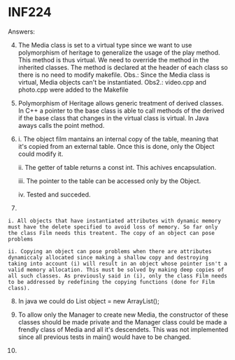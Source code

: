 # INF224

Answers:

4. The Media class is set to a virtual type since we want to use polymorphism of heritage to generalize the usage of the play method. This method is thus virtual. We need to override the method in the inherited classes.
The method is declared at the header of each class so there is no need to modify makefile.
Obs.: Since the Media class is virtual, Media objects can't be instantiated.
Obs2.: video.cpp and photo.cpp were added to the Makefile

5. Polymorphism of Heritage allows generic treatment of derived classes. In C++ a pointer to the base class is able to call methods of the derived if the base class that changes in the virtual class is virtual. In Java aways calls the point method.


6.
    i. The object film mantains an internal copy of the table, meaning that it's copied from an external table. Once this is done, only the Object could modify it.

    ii. The getter of table returns a const int. This achives encapsulation.

    iii. The pointer to the table can be accessed only by the Object.

    iv. Tested and succeded.

7.

    i. All objects that have instantiated attributes with dynamic memory must have the delete specified to avoid loss of memory. So far only the class Film needs this treatent. The copy of an object can pose problems

    ii. Copying an object can pose problems when there are attributes dynamiccaly allocated since making a shallow copy and destroying taking into account (i) will result in an object whose pointer isn't a valid memory allocation. This must be solved by making deep copies of all such classes. As previously said in (i), only the class Film needs to be addressed by redefining the copying functions (done for Film class).

8. In java we could do List<Object> object = new ArrayList<Object>();

10. To allow only the Manager to create new Media, the constructor of these classes should be made private and the Manager class could be made a frendly class of Media and all it's descendets. This was not implemented since all previous tests in main() would have to be changed.

11.